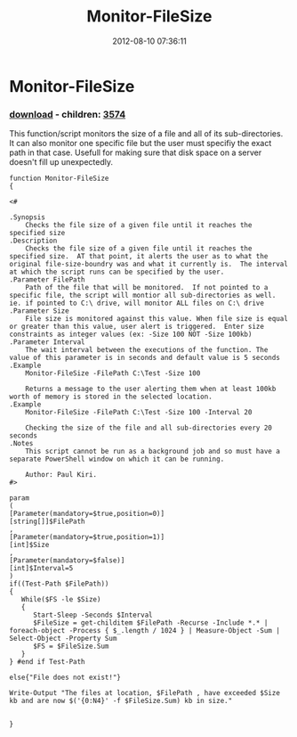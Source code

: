 ﻿---
pid:            3563
poster:         Paul Kiri
title:          Monitor-FileSize
date:           2012-08-10 07:36:11
format:         posh
parent:         0
parent:         0
children:       3574
---

# Monitor-FileSize

### [download](3563.ps1) - children: [3574](3574.md)

This function/script monitors the size of a file and all of its sub-directories.  It can also monitor one specific file but the user must specifiy the exact path in that case.  Usefull for making sure that disk space on a server doesn't fill up unexpectedly.

```posh
function Monitor-FileSize
{

<#

.Synopsis
    Checks the file size of a given file until it reaches the specified size
.Description
    Checks the file size of a given file until it reaches the specified size.  AT that point, it alerts the user as to what the original file-size-boundry was and what it currently is.  The interval at which the script runs can be specified by the user.
.Parameter FilePath
    Path of the file that will be monitored.  If not pointed to a specific file, the script will montior all sub-directories as well.  ie. if pointed to C:\ drive, will monitor ALL files on C:\ drive
.Parameter Size
    File size is monitored against this value. When file size is equal or greater than this value, user alert is triggered.  Enter size constraints as integer values (ex: -Size 100 NOT -Size 100kb)
.Parameter Interval
    The wait interval between the executions of the function. The value of this parameter is in seconds and default value is 5 seconds
.Example
    Monitor-FileSize -FilePath C:\Test -Size 100
    
    Returns a message to the user alerting them when at least 100kb worth of memory is stored in the selected location.
.Example
    Monitor-FileSize -FilePath C:\Test -Size 100 -Interval 20
    
    Checking the size of the file and all sub-directories every 20 seconds
.Notes
    This script cannot be run as a background job and so must have a separate PowerShell window on which it can be running.

	Author: Paul Kiri.
#>

param
(
[Parameter(mandatory=$true,position=0)]
[string[]]$FilePath
,
[Parameter(mandatory=$true,position=1)]
[int]$Size
,
[Parameter(mandatory=$false)]
[int]$Interval=5
)
if((Test-Path $FilePath))
{
   While($FS -le $Size)
   {
      Start-Sleep -Seconds $Interval
      $FileSize = get-childitem $FilePath -Recurse -Include *.* | foreach-object -Process { $_.length / 1024 } | Measure-Object -Sum | Select-Object -Property Sum
      $FS = $FileSize.Sum
   }
} #end if Test-Path

else{"File does not exist!"}

Write-Output "The files at location, $FilePath , have exceeded $Size kb and are now $('{0:N4}' -f $FileSize.Sum) kb in size."


}
```
